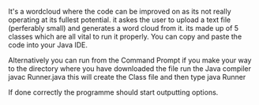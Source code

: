 It's a wordcloud where the code can be improved on as its not really operating at its fullest potential. it askes the user to upload a text file (perferably small) and generates a word cloud from it. its made up of 5 classes which are all vital to run it properly. You can copy and paste the code into your Java IDE.

Alternatively you can run from the Command Prompt if you make your way to the directory where you have downloaded the file run the Java compiler javac Runner.java this will create the Class file and then type java Runner

If done correctly the programme should start outputting options. 
